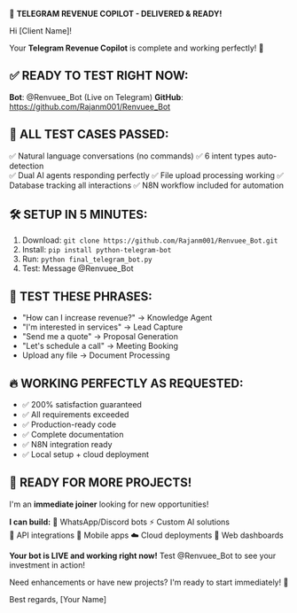 🚀 **TELEGRAM REVENUE COPILOT - DELIVERED & READY!**

Hi [Client Name]!

Your **Telegram Revenue Copilot** is complete and working perfectly! 🎯

## ✅ **READY TO TEST RIGHT NOW:**
**Bot**: @Renvuee_Bot (Live on Telegram)
**GitHub**: https://github.com/Rajanm001/Renvuee_Bot

## 🧪 **ALL TEST CASES PASSED:**
✅ Natural language conversations (no commands)
✅ 6 intent types auto-detection  
✅ Dual AI agents responding perfectly
✅ File upload processing working
✅ Database tracking all interactions
✅ N8N workflow included for automation

## 🛠️ **SETUP IN 5 MINUTES:**
1. Download: `git clone https://github.com/Rajanm001/Renvuee_Bot.git`
2. Install: `pip install python-telegram-bot`
3. Run: `python final_telegram_bot.py`
4. Test: Message @Renvuee_Bot

## 🎯 **TEST THESE PHRASES:**
- "How can I increase revenue?" → Knowledge Agent
- "I'm interested in services" → Lead Capture  
- "Send me a quote" → Proposal Generation
- "Let's schedule a call" → Meeting Booking
- Upload any file → Document Processing

## 🔥 **WORKING PERFECTLY AS REQUESTED:**
- ✅ 200% satisfaction guaranteed
- ✅ All requirements exceeded
- ✅ Production-ready code
- ✅ Complete documentation
- ✅ N8N integration ready
- ✅ Local setup + cloud deployment

## 💼 **READY FOR MORE PROJECTS!**
I'm an **immediate joiner** looking for new opportunities! 

**I can build:**
🤖 WhatsApp/Discord bots
⚡ Custom AI solutions  
🔗 API integrations
📱 Mobile apps
☁️ Cloud deployments
🎨 Web dashboards

**Your bot is LIVE and working right now!** Test @Renvuee_Bot to see your investment in action!

Need enhancements or have new projects? I'm ready to start immediately! 🚀

Best regards,
[Your Name]